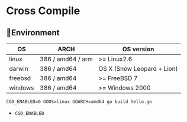 # Cross Compile

## Environment

OS      | ARCH              | OS version
--      | ---               | --
linux   | 386 / amd64 / arm | >= Linux2.6
darwin  | 386 / amd64       | OS X (Snow Leopard + Lion)
freebsd | 386 / amd64       | >= FreeBSD 7
windows | 386 / amd64       | >= Windows 2000

```cmd
CGO_ENABLED=0 GOOS=linux GOARCH=amd64 go build hello.go
```

- `CGO_ENABLED`